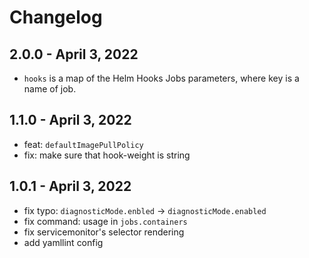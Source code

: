 # Changelog

## 2.0.0 - April 3, 2022

* `hooks` is a map of the Helm Hooks Jobs parameters, where key is a name of job.

## 1.1.0 - April 3, 2022

* feat: `defaultImagePullPolicy`
* fix: make sure that hook-weight is string

## 1.0.1 - April 3, 2022

* fix typo: `diagnosticMode.enbled` -> `diagnosticMode.enabled`
* fix command: usage in `jobs.containers`
* fix servicemonitor's selector rendering
* add yamllint config
